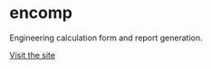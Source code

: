 # encomp
Engineering calculation form and report generation.

[Visit the site](https://encompapp.com)

